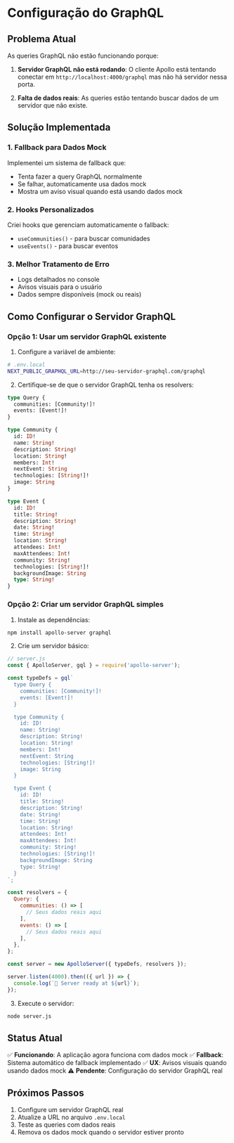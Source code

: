 # Configuração do GraphQL

## Problema Atual

As queries GraphQL não estão funcionando porque:

1. **Servidor GraphQL não está rodando**: O cliente Apollo está tentando conectar em `http://localhost:4000/graphql` mas não há servidor nessa porta.

2. **Falta de dados reais**: As queries estão tentando buscar dados de um servidor que não existe.

## Solução Implementada

### 1. Fallback para Dados Mock

Implementei um sistema de fallback que:

- Tenta fazer a query GraphQL normalmente
- Se falhar, automaticamente usa dados mock
- Mostra um aviso visual quando está usando dados mock

### 2. Hooks Personalizados

Criei hooks que gerenciam automaticamente o fallback:

- `useCommunities()` - para buscar comunidades
- `useEvents()` - para buscar eventos

### 3. Melhor Tratamento de Erro

- Logs detalhados no console
- Avisos visuais para o usuário
- Dados sempre disponíveis (mock ou reais)

## Como Configurar o Servidor GraphQL

### Opção 1: Usar um servidor GraphQL existente

1. Configure a variável de ambiente:

```bash
# .env.local
NEXT_PUBLIC_GRAPHQL_URL=http://seu-servidor-graphql.com/graphql
```

2. Certifique-se de que o servidor GraphQL tenha os resolvers:

```graphql
type Query {
  communities: [Community!]!
  events: [Event!]!
}

type Community {
  id: ID!
  name: String!
  description: String!
  location: String!
  members: Int!
  nextEvent: String
  technologies: [String!]!
  image: String
}

type Event {
  id: ID!
  title: String!
  description: String!
  date: String!
  time: String!
  location: String!
  attendees: Int!
  maxAttendees: Int!
  community: String!
  technologies: [String!]!
  backgroundImage: String
  type: String!
}
```

### Opção 2: Criar um servidor GraphQL simples

1. Instale as dependências:

```bash
npm install apollo-server graphql
```

2. Crie um servidor básico:

```javascript
// server.js
const { ApolloServer, gql } = require('apollo-server');

const typeDefs = gql`
  type Query {
    communities: [Community!]!
    events: [Event!]!
  }

  type Community {
    id: ID!
    name: String!
    description: String!
    location: String!
    members: Int!
    nextEvent: String
    technologies: [String!]!
    image: String
  }

  type Event {
    id: ID!
    title: String!
    description: String!
    date: String!
    time: String!
    location: String!
    attendees: Int!
    maxAttendees: Int!
    community: String!
    technologies: [String!]!
    backgroundImage: String
    type: String!
  }
`;

const resolvers = {
  Query: {
    communities: () => [
      // Seus dados reais aqui
    ],
    events: () => [
      // Seus dados reais aqui
    ],
  },
};

const server = new ApolloServer({ typeDefs, resolvers });

server.listen(4000).then(({ url }) => {
  console.log(`🚀 Server ready at ${url}`);
});
```

3. Execute o servidor:

```bash
node server.js
```

## Status Atual

✅ **Funcionando**: A aplicação agora funciona com dados mock
✅ **Fallback**: Sistema automático de fallback implementado
✅ **UX**: Avisos visuais quando usando dados mock
⚠️ **Pendente**: Configuração do servidor GraphQL real

## Próximos Passos

1. Configure um servidor GraphQL real
2. Atualize a URL no arquivo `.env.local`
3. Teste as queries com dados reais
4. Remova os dados mock quando o servidor estiver pronto
